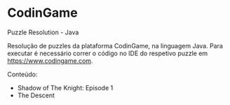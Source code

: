 # CodinGame
Puzzle Resolution - Java


Resolução de puzzles da plataforma CodinGame, na linguagem Java. Para executar é necessário correr o código no IDE do respetivo puzzle em 
https://www.codingame.com.

Conteúdo:

- Shadow of The Knight: Episode 1
- The Descent
